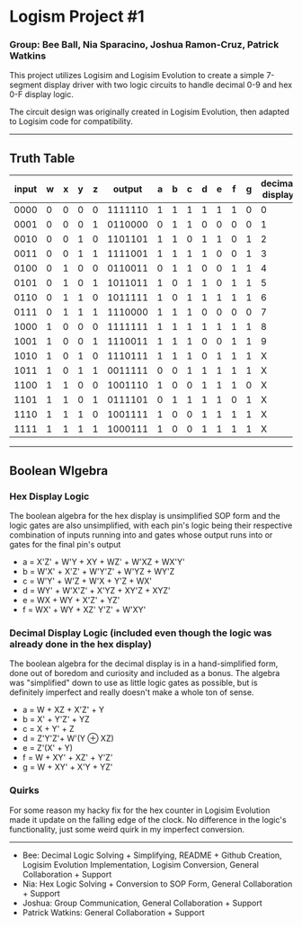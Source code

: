 # Logism Project #1

### Group: Bee Ball, Nia Sparacino, Joshua Ramon-Cruz, Patrick Watkins

This project utilizes Logisim and Logisim Evolution to create a simple 7-segment display driver with two logic circuits to handle decimal 0-9 and hex 0-F display logic. 

The circuit design was originally created in Logisim Evolution, then adapted to Logisim code for compatibility.

---

## Truth Table

| input | w | x | y | z | output  | a | b | c | d | e | f | g | decimal display | hex display |
|-------|---|---|---|---|---------|---|---|---|---|---|---|---|-----------------|-------------|
| 0000  | 0 | 0 | 0 | 0 | 1111110 | 1 | 1 | 1 | 1 | 1 | 1 | 0 | 0               | 0           |
| 0001  | 0 | 0 | 0 | 1 | 0110000 | 0 | 1 | 1 | 0 | 0 | 0 | 0 | 1               | 1           |
| 0010  | 0 | 0 | 1 | 0 | 1101101 | 1 | 1 | 0 | 1 | 1 | 0 | 1 | 2               | 2           |
| 0011  | 0 | 0 | 1 | 1 | 1111001 | 1 | 1 | 1 | 1 | 0 | 0 | 1 | 3               | 3           |
| 0100  | 0 | 1 | 0 | 0 | 0110011 | 0 | 1 | 1 | 0 | 0 | 1 | 1 | 4               | 4           |
| 0101  | 0 | 1 | 0 | 1 | 1011011 | 1 | 0 | 1 | 1 | 0 | 1 | 1 | 5               | 5           |
| 0110  | 0 | 1 | 1 | 0 | 1011111 | 1 | 0 | 1 | 1 | 1 | 1 | 1 | 6               | 6           |
| 0111  | 0 | 1 | 1 | 1 | 1110000 | 1 | 1 | 1 | 0 | 0 | 0 | 0 | 7               | 7           |
| 1000  | 1 | 0 | 0 | 0 | 1111111 | 1 | 1 | 1 | 1 | 1 | 1 | 1 | 8               | 8           |
| 1001  | 1 | 0 | 0 | 1 | 1110011 | 1 | 1 | 1 | 0 | 0 | 1 | 1 | 9               | 9           |
| 1010  | 1 | 0 | 1 | 0 | 1110111 | 1 | 1 | 1 | 0 | 1 | 1 | 1 | X               | W           |
| 1011  | 1 | 0 | 1 | 1 | 0011111 | 0 | 0 | 1 | 1 | 1 | 1 | 1 | X               | b           |
| 1100  | 1 | 1 | 0 | 0 | 1001110 | 1 | 0 | 0 | 1 | 1 | 1 | 0 | X               | C           |
| 1101  | 1 | 1 | 0 | 1 | 0111101 | 0 | 1 | 1 | 1 | 1 | 0 | 1 | X               | d           |
| 1110  | 1 | 1 | 1 | 0 | 1001111 | 1 | 0 | 0 | 1 | 1 | 1 | 1 | X               | E           |
| 1111  | 1 | 1 | 1 | 1 | 1000111 | 1 | 0 | 0 | 1 | 1 | 1 | 1 | X               | F           |

---

## Boolean Wlgebra

### Hex Display Logic

The boolean algebra for the hex display is unsimplified SOP form and the logic gates are also unsimplified, with each pin's logic being their respective combination of inputs running into and gates whose output runs into or gates for the final pin's output

- a = X'Z' + W'Y + XY + WZ' + W'XZ + WX'Y'
- b = W'X' + X'Z' + W'Y'Z' + W'YZ + WY'Z
- c = W'Y' + W'Z + W'X + Y'Z + WX'
- d = WY' + W'X'Z' + X'YZ + XY'Z + XYZ'
- e = WX + WY + X'Z' + YZ'
- f = WX' + WY + XZ' Y'Z' + W'XY'

### Decimal Display Logic (included even though the logic was already done in the hex display)

The boolean algebra for the decimal display is in a hand-simplified form, done out of boredom and curiosity and included as a bonus. The algebra was "simplified" down to use as little logic gates as possible, but is definitely imperfect and really doesn't make a whole ton of sense.

- a = W + XZ + X'Z' + Y
- b = X' + Y'Z' + YZ
- c = X + Y' + Z
- d = Z'Y'Z'+ W'(Y ⊕ XZ)
- e = Z'(X' + Y)
- f = W + XY' + XZ' + Y'Z'
- g = W + XY' + X'Y + YZ'

### Quirks
For some reason my hacky fix for the hex counter in Logisim Evolution made it update on the falling edge of the clock. No difference in the logic's functionality, just some weird quirk in my imperfect conversion. 

---

- Bee: Decimal Logic Solving + Simplifying, README + Github Creation, Logisim Evolution Implementation, Logisim Conversion, General Collaboration + Support
- Nia: Hex Logic Solving + Conversion to SOP Form, General Collaboration + Support
- Joshua: Group Communication, General Collaboration + Support
- Patrick Watkins: General Collaboration + Support


